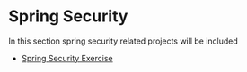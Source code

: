 # Spring Security

In this section spring security related projects will be included

- [Spring Security Exercise](./spring_security_exercise/)